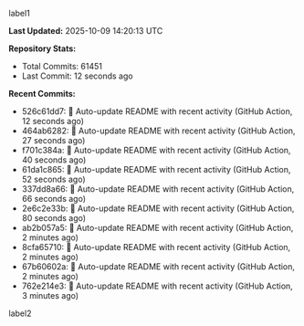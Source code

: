 
label1 
<!-- ACTIVITY_START -->
**Last Updated:** 2025-10-09 14:20:13 UTC

**Repository Stats:**
- Total Commits: 61451
- Last Commit: 12 seconds ago

**Recent Commits:**
- 526c61dd7: 🤖 Auto-update README with recent activity (GitHub Action, 12 seconds ago)
- 464ab6282: 🤖 Auto-update README with recent activity (GitHub Action, 27 seconds ago)
- f701c384a: 🤖 Auto-update README with recent activity (GitHub Action, 40 seconds ago)
- 61da1c865: 🤖 Auto-update README with recent activity (GitHub Action, 52 seconds ago)
- 337dd8a66: 🤖 Auto-update README with recent activity (GitHub Action, 66 seconds ago)
- 2e6c2e33b: 🤖 Auto-update README with recent activity (GitHub Action, 80 seconds ago)
- ab2b057a5: 🤖 Auto-update README with recent activity (GitHub Action, 2 minutes ago)
- 8cfa65710: 🤖 Auto-update README with recent activity (GitHub Action, 2 minutes ago)
- 67b60602a: 🤖 Auto-update README with recent activity (GitHub Action, 2 minutes ago)
- 762e214e3: 🤖 Auto-update README with recent activity (GitHub Action, 3 minutes ago)
<!-- ACTIVITY_END -->

label2
